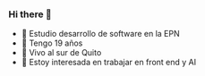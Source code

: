 ### Hi there 👋

- 🔭 Estudio desarrollo de software en la EPN
- 🌱 Tengo 19 años
- 👯 Vivo al sur de Quito
- 🤔 Estoy interesada en trabajar en front end y AI

<!--
**Salo-Quispe/Salo-Quispe** is a ✨ _special_ ✨ repository because its `README.md` (this file) appears on your GitHub profile.

Here are some ideas to get you started:

- 🔭 I’m currently working on ...
- 🌱 I’m currently learning ...
- 👯 I’m looking to collaborate on ...
- 🤔 I’m looking for help with ...
- 💬 Ask me about ...
- 📫 How to reach me: ...
- 😄 Pronouns: ...
- ⚡ Fun fact: ...
-->
